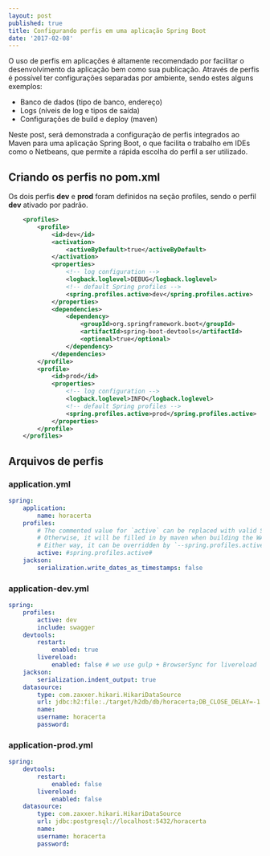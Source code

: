 ```yaml
---
layout: post
published: true
title: Configurando perfis em uma aplicação Spring Boot
date: '2017-02-08'
---
```

O uso de perfis em aplicações é altamente recomendado por facilitar o desenvolvimento da aplicação bem como sua publicação. Através de perfis é possível ter configurações separadas por ambiente, sendo estes alguns exemplos:
- Banco de dados (tipo de banco, endereço)
- Logs (níveis de log e tipos de saída)
- Configurações de build e deploy (maven)

Neste post, será demonstrada a configuração de perfis integrados ao Maven para uma aplicação Spring Boot, o que facilita o trabalho em IDEs como o Netbeans, que permite a rápida escolha do perfil a ser utilizado.

## Criando os perfis no pom.xml

Os dois perfis **dev** e **prod** foram definidos na seção profiles, sendo o perfil **dev** ativado por padrão.

```xml
    <profiles>
        <profile>
            <id>dev</id>
            <activation>
                <activeByDefault>true</activeByDefault>
            </activation>
            <properties>
                <!-- log configuration -->
                <logback.loglevel>DEBUG</logback.loglevel>
                <!-- default Spring profiles -->
                <spring.profiles.active>dev</spring.profiles.active>
            </properties>
            <dependencies>
                <dependency>
                    <groupId>org.springframework.boot</groupId>
                    <artifactId>spring-boot-devtools</artifactId>
                    <optional>true</optional>
                </dependency>
            </dependencies>
        </profile>
        <profile>
            <id>prod</id>
            <properties>
                <!-- log configuration -->
                <logback.loglevel>INFO</logback.loglevel>
                <!-- default Spring profiles -->
                <spring.profiles.active>prod</spring.profiles.active>
            </properties>
        </profile>
    </profiles>
```    

## Arquivos de perfis

### application.yml

```yml
spring:
    application:
        name: horacerta
    profiles:
        # The commented value for `active` can be replaced with valid Spring profiles to load.
        # Otherwise, it will be filled in by maven when building the WAR file
        # Either way, it can be overridden by `--spring.profiles.active` value passed in the commandline or `-Dspring.profiles.active` set in `JAVA_OPTS`
        active: #spring.profiles.active#
    jackson:
        serialization.write_dates_as_timestamps: false
```

### application-dev.yml

```yml
spring:
    profiles:
        active: dev
        include: swagger
    devtools:
        restart:
            enabled: true
        livereload:
            enabled: false # we use gulp + BrowserSync for livereload
    jackson:
        serialization.indent_output: true
    datasource:
        type: com.zaxxer.hikari.HikariDataSource
        url: jdbc:h2:file:./target/h2db/db/horacerta;DB_CLOSE_DELAY=-1
        name:
        username: horacerta
        password:
```

### application-prod.yml

```yml
spring:
    devtools:
        restart:
            enabled: false
        livereload:
            enabled: false
    datasource:
        type: com.zaxxer.hikari.HikariDataSource
        url: jdbc:postgresql://localhost:5432/horacerta
        name:
        username: horacerta
        password:
```


